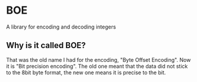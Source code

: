 # BOE
A library for encoding and decoding integers
## Why is it called BOE?
That was the old name I had for the encoding, "Byte Offset Encoding". Now it is "Bit precision encoding".
The old one meant that the data did not stick to the 8bit byte format, the new one means it is precise to the bit.
